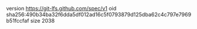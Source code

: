 version https://git-lfs.github.com/spec/v1
oid sha256:490b34ba32f6dda5df012ad16c5f0793879d125dba62c4c797e7969b51fccfaf
size 2038
